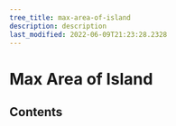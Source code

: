 ```yaml
---
tree_title: max-area-of-island
description: description
last_modified: 2022-06-09T21:23:28.2328
---
```


# Max Area of Island

## Contents
